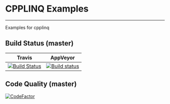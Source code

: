 # CPPLINQ Examples
-------------------

Examples for cpplinq

## Build Status (master)
|Travis|AppVeyor|
|------|--------|
|[![Build Status](https://travis-ci.org/JorTurFer/cpplinq_examples.svg?branch=master)](https://travis-ci.org/JorTurFer/cpplinq_examples)|[![Build status](https://ci.appveyor.com/api/projects/status/lgo0245i3qg3duo0/branch/master?svg=true)](https://ci.appveyor.com/project/kabestrus/cpplinq-examples/branch/master)|

## Code Quality (master)
[![CodeFactor](https://www.codefactor.io/repository/github/jorturfer/cpplinq_examples/badge/master)](https://www.codefactor.io/repository/github/jorturfer/cpplinq_examples/overview/master)
